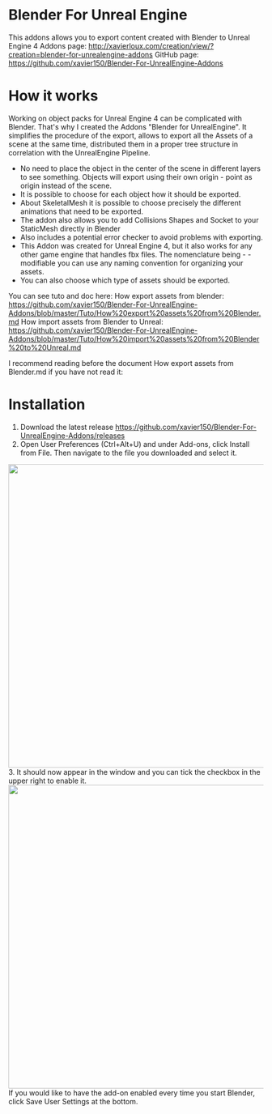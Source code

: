# Blender For Unreal Engine
This addons allows you to export content created with Blender to Unreal Engine 4
Addons page: http://xavierloux.com/creation/view/?creation=blender-for-unrealengine-addons
GitHub page: https://github.com/xavier150/Blender-For-UnrealEngine-Addons

# How it works
Working on object packs for Unreal Engine 4 can be complicated with Blender. That's why I created the Addons "Blender for UnrealEngine". It simplifies the procedure of the export, allows to export all the Assets of a scene at the same time, distributed them in a proper tree structure in correlation with the UnrealEngine Pipeline.

- No need to place the object in the center of the scene in different layers to see something. Objects will export using their own origin - point as origin instead of the scene.
- It is possible to choose for each object how it should be exported.
- About SkeletalMesh it is possible to choose precisely the different animations that need to be exported.
- The addon also allows you to add Collisions Shapes and Socket to your StaticMesh directly in Blender
- Also includes a potential error checker to avoid problems with exporting.
- This Addon was created for Unreal Engine 4, but it also works for any other game engine that handles fbx files. The nomenclature being - - modifiable you can use any naming convention for organizing your assets.
- You can also choose which type of assets should be exported.

You can see tuto and doc here:
How export assets from blender: https://github.com/xavier150/Blender-For-UnrealEngine-Addons/blob/master/Tuto/How%20export%20assets%20from%20Blender.md
How import assets from Blender to Unreal: https://github.com/xavier150/Blender-For-UnrealEngine-Addons/blob/master/Tuto/How%20import%20assets%20from%20Blender%20to%20Unreal.md


I recommend reading before the document How export assets from Blender.md if you have not read it: 
# Installation
1. Download the latest release https://github.com/xavier150/Blender-For-UnrealEngine-Addons/releases
2. Open User Preferences (Ctrl+Alt+U) and under Add-ons, click Install from File. Then navigate to the file you downloaded and select it.
<img src="https://github.com/xavier150/Blender-For-UnrealEngine-Addons/blob/master/Tuto/InstallationScreen1.jpg" width="600">
3. It should now appear in the window and you can tick the checkbox in the upper right to enable it.
<img src="https://github.com/xavier150/Blender-For-UnrealEngine-Addons/Tuto/InstallationScreen2.jpg" width="600">
If you would like to have the add-on enabled every time you start Blender, click Save User Settings at the bottom.